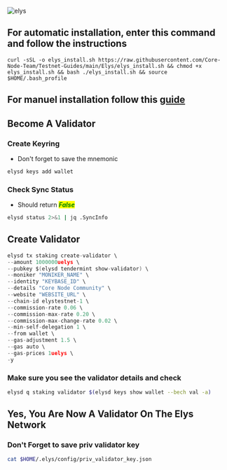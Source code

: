 
![elys](https://github.com/Core-Node-Team/Gitbook/assets/108215275/8bbc6205-2aaf-47e5-851e-c1b037faa66f)


## For automatic installation, enter this command and follow the instructions

```
curl -sSL -o elys_install.sh https://raw.githubusercontent.com/Core-Node-Team/Testnet-Guides/main/Elys/elys_install.sh && chmod +x elys_install.sh && bash ./elys_install.sh && source $HOME/.bash_profile
```


## For manuel installation follow this [guide](manuel-install.md)

## Become A Validator

### Create Keyring

* Don't forget to save the mnemonic

```bash
elysd keys add wallet
```

### Check Sync Status

* Should return _<mark style="color:green;">**False**</mark>_

```bash
elysd status 2>&1 | jq .SyncInfo
```

## Create Validator

```go
elysd tx staking create-validator \
--amount 1000000uelys \
--pubkey $(elysd tendermint show-validator) \
--moniker "MONIKER_NAME" \
--identity "KEYBASE_ID" \
--details "Core Node Community" \
--website "WEBSITE_URL" \
--chain-id elystestnet-1 \
--commission-rate 0.06 \
--commission-max-rate 0.20 \
--commission-max-change-rate 0.02 \
--min-self-delegation 1 \
--from wallet \
--gas-adjustment 1.5 \
--gas auto \
--gas-prices 1uelys \
-y
```

### Make sure you see the validator details and check

```bash
elysd q staking validator $(elysd keys show wallet --bech val -a)
```

## Yes, You Are Now A Validator On The Elys Network

### Don't Forget to save priv validator key

```bash
cat $HOME/.elys/config/priv_validator_key.json
```
